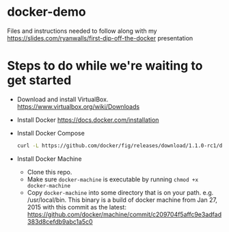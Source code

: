 # docker-demo
Files and instructions needed to follow along with my https://slides.com/ryanwalls/first-dip-off-the-docker presentation

# Steps to do while we're waiting to get started
*  Download and install VirtualBox.  https://www.virtualbox.org/wiki/Downloads
*  Install Docker https://docs.docker.com/installation
*  Install Docker Compose

   ```bash
   curl -L https://github.com/docker/fig/releases/download/1.1.0-rc1/docker-compose-`uname -s`-`uname -m` > /usr/local/bin/docker-compose; chmod +x /usr/local/bin/docker-compose
   ```
*  Install Docker Machine
    *  Clone this repo.  
    *  Make sure `docker-machine` is executable by running  `chmod +x docker-machine`
    *  Copy `docker-machine` into some directory that is on your path.  e.g.  /usr/local/bin. This binary is a build of docker machine from Jan 27, 2015 with this commit as the latest: https://github.com/docker/machine/commit/c209704f5affc9e3adfad383d8cefdb9abc1a5c0

